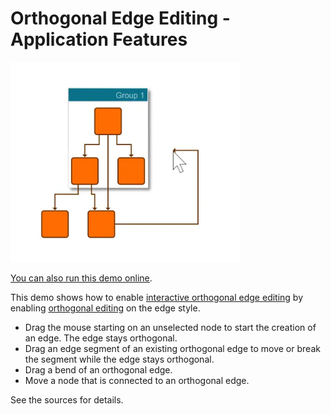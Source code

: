 <!--
 //////////////////////////////////////////////////////////////////////////////
 // @license
 // This file is part of yFiles for HTML.
 // Use is subject to license terms.
 //
 // Copyright (c) by yWorks GmbH, Vor dem Kreuzberg 28,
 // 72070 Tuebingen, Germany. All rights reserved.
 //
 //////////////////////////////////////////////////////////////////////////////
-->
# Orthogonal Edge Editing - Application Features

<img src="../../../doc/demo-thumbnails/orthogonal-edge-editing.webp" alt="demo-thumbnail" height="320"/>

[You can also run this demo online](https://www.yfiles.com/demos/application-features/orthogonal-edges/).

This demo shows how to enable [interactive orthogonal edge editing](https://docs.yworks.com/yfileshtml/#/dguide/interaction-orthogonal_edge_editing) by enabling [orthogonal editing](https://docs.yworks.com/yfileshtml/#/api/PolylineEdgeStyle#orthogonalEditing) on the edge style.

- Drag the mouse starting on an unselected node to start the creation of an edge. The edge stays orthogonal.
- Drag an edge segment of an existing orthogonal edge to move or break the segment while the edge stays orthogonal.
- Drag a bend of an orthogonal edge.
- Move a node that is connected to an orthogonal edge.

See the sources for details.
